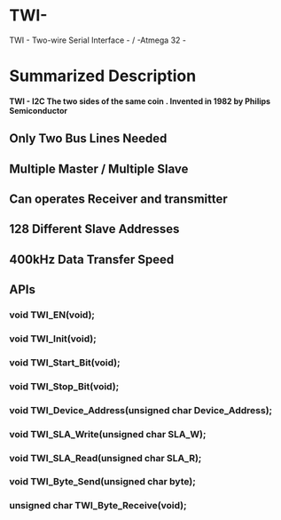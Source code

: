 # TWI-
TWI - Two-wire Serial Interface -  / -Atmega 32 -

# Summarized Description
#### TWI - I2C The two sides of the same coin . Invented in 1982 by Philips Semiconductor 

## Only Two Bus Lines Needed
## Multiple Master / Multiple Slave 
## Can operates Receiver and transmitter
## 128 Different Slave Addresses
## 400kHz Data Transfer Speed

## APIs
### void TWI_EN(void);
### void TWI_Init(void);
### void TWI_Start_Bit(void);
### void TWI_Stop_Bit(void);
### void TWI_Device_Address(unsigned char Device_Address);
### void TWI_SLA_Write(unsigned char SLA_W);
### void TWI_SLA_Read(unsigned char SLA_R);
### void TWI_Byte_Send(unsigned char byte);
### unsigned char TWI_Byte_Receive(void);
